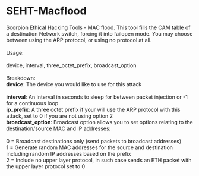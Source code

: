 # SEHT-Macflood
Scorpion Ethical Hacking Tools - MAC flood. This tool fills the CAM table of a destination Network switch, forcing it into failopen mode. You may choose between using the ARP protocol, or using no protocol at all.
<br/><br/>
Usage:
<br/><br/>
device, interval, three_octet_prefix, broadcast_option
<br/><br/>
Breakdown:
<br/>
**device**: The device you would like to use for this attack  
<br/>
**interval**: An interval in seconds to sleep for between packet injection or -1 for a continuous loop
<br/>
**ip_prefix**: A three octet prefix if your will use the ARP protocol with this attack, set to 0 if you are not using option 2
<br/>
**broadcast_option**: Broadcast option allows you to set options relating to the destination/source MAC and IP addresses:  
<br/>
0 = Broadcast destinations only (send packets to broadcast addresses)
<br/>
1 = Generate random MAC addresses for the source and destination including random IP addresses based on the prefix
<br/>
2 = Include no upper layer protocol, in such case sends an ETH packet with the upper layer protocol set to 0
